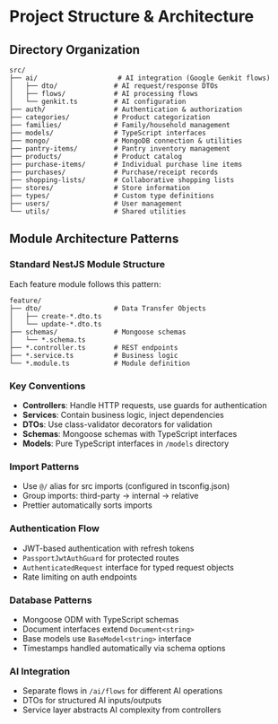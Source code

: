 # Project Structure & Architecture

## Directory Organization

```
src/
├── ai/                    # AI integration (Google Genkit flows)
│   ├── dto/              # AI request/response DTOs
│   ├── flows/            # AI processing flows
│   └── genkit.ts         # AI configuration
├── auth/                 # Authentication & authorization
├── categories/           # Product categorization
├── families/             # Family/household management
├── models/               # TypeScript interfaces
├── mongo/                # MongoDB connection & utilities
├── pantry-items/         # Pantry inventory management
├── products/             # Product catalog
├── purchase-items/       # Individual purchase line items
├── purchases/            # Purchase/receipt records
├── shopping-lists/       # Collaborative shopping lists
├── stores/               # Store information
├── types/                # Custom type definitions
├── users/                # User management
└── utils/                # Shared utilities
```

## Module Architecture Patterns

### Standard NestJS Module Structure

Each feature module follows this pattern:

```
feature/
├── dto/                  # Data Transfer Objects
│   ├── create-*.dto.ts
│   └── update-*.dto.ts
├── schemas/              # Mongoose schemas
│   └── *.schema.ts
├── *.controller.ts       # REST endpoints
├── *.service.ts          # Business logic
└── *.module.ts           # Module definition
```

### Key Conventions

- **Controllers**: Handle HTTP requests, use guards for authentication
- **Services**: Contain business logic, inject dependencies
- **DTOs**: Use class-validator decorators for validation
- **Schemas**: Mongoose schemas with TypeScript interfaces
- **Models**: Pure TypeScript interfaces in `/models` directory

### Import Patterns

- Use `@/` alias for src imports (configured in tsconfig.json)
- Group imports: third-party → internal → relative
- Prettier automatically sorts imports

### Authentication Flow

- JWT-based authentication with refresh tokens
- `PassportJwtAuthGuard` for protected routes
- `AuthenticatedRequest` interface for typed request objects
- Rate limiting on auth endpoints

### Database Patterns

- Mongoose ODM with TypeScript schemas
- Document interfaces extend `Document<string>`
- Base models use `BaseModel<string>` interface
- Timestamps handled automatically via schema options

### AI Integration

- Separate flows in `/ai/flows` for different AI operations
- DTOs for structured AI inputs/outputs
- Service layer abstracts AI complexity from controllers
